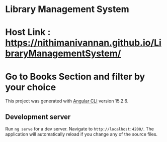 # Library Management System 

# Host Link :  https://nithimanivannan.github.io/LibraryManagementSystem/

# Go to Books Section and filter by your choice 

This project was generated with [Angular CLI](https://github.com/angular/angular-cli) version 15.2.6.

## Development server

Run `ng serve` for a dev server. Navigate to `http://localhost:4200/`. The application will automatically reload if you change any of the source files.


